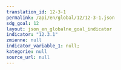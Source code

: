 ```yaml
---
translation_id: 12-3-1
permalink: /api/en/global/12/12-3-1.json
sdg_goal: 12
layout: json_en_globalne_goal_indicator
indicator: "12.3.1"
zmienne: null
indicator_variable_1: null;
kategorie: null
source_url: null
---
```

